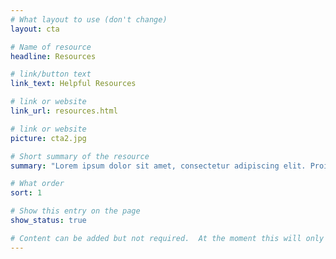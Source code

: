 ```yaml
---
# What layout to use (don't change)
layout: cta

# Name of resource
headline: Resources

# link/button text
link_text: Helpful Resources

# link or website
link_url: resources.html

# link or website
picture: cta2.jpg

# Short summary of the resource
summary: "Lorem ipsum dolor sit amet, consectetur adipiscing elit. Proin euismod, mauris ut mattis consectetur, eros urna fringilla tellus, at egestas purus ligula eget purus."

# What order
sort: 1

# Show this entry on the page
show_status: true

# Content can be added but not required.  At the moment this will only show on the home page area.
---
```

